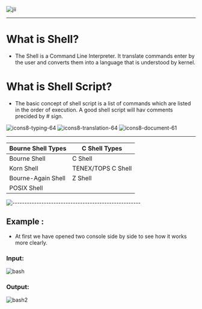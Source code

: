 ![jii](https://user-images.githubusercontent.com/87390353/175563463-9f96ae09-675b-4acf-9fdf-cdcb4f595ed4.jpg)


---
# What is Shell?
- The Shell is a Command Line Interpreter. It translate commands enter by the user and converts them into a language that is understood by kernel.

# What is Shell Script?
- The basic concept of shell script is a list of commands which are listed in the order of execution. A good shell script will hav comments precided by # sign.

![icons8-typing-64](https://user-images.githubusercontent.com/87390353/175568033-ff8c8645-b420-4277-bd12-db04f0098457.png)     ![icons8-translation-64](https://user-images.githubusercontent.com/87390353/175568043-d0f4a888-8529-4dee-a35a-53766e355251.png)   ![icons8-document-61](https://user-images.githubusercontent.com/87390353/175568080-a8d11b3c-f78d-4434-a152-420175f471ba.png)

---

| Bourne Shell Types | C Shell Types |
|--------------------|---------------|
| Bourne Shell      | C Shell |
| Korn Shell | TENEX/TOPS C Shell |
| Bourne-Again Shell | Z Shell |
| POSIX Shell | |

![-----------------------------------------------------](https://raw.githubusercontent.com/andreasbm/readme/master/assets/lines/rainbow.png)

## Example :

- At first we have opened two console side by side to see how it works more clearly.

### Input: 
![bash](https://user-images.githubusercontent.com/87390353/175571640-2d48644b-e2c9-4210-94b2-f00ba9d3b67d.jpg)

### Output:

![bash2](https://user-images.githubusercontent.com/87390353/175571647-d1faa127-e312-4d13-b0d2-93f2d60f1ae5.jpg)


